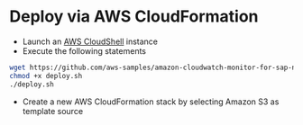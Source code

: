 # Deploy via AWS CloudFormation

- Launch an [AWS CloudShell](https://console.aws.amazon.com/cloudshell/home) instance
- Execute the following statements
```bash
wget https://github.com/aws-samples/amazon-cloudwatch-monitor-for-sap-netweaver/raw/master/deploy.sh
chmod +x deploy.sh
./deploy.sh
```
- Create a new AWS CloudFormation stack by selecting Amazon S3 as template source